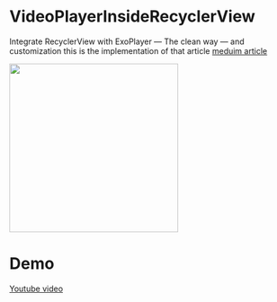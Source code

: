# VideoPlayerInsideRecyclerView
Integrate RecyclerView with ExoPlayer — The clean way — and customization
this is the implementation of that article [meduim article](https://medium.com/mindorks/working-with-exoplayer-the-clean-way-and-customization-fac81e5d39ba)

<img src="https://media.giphy.com/media/ibAOpHOHg9w8Wfabuy/giphy.gif" width="300">

# Demo

[Youtube video](https://youtu.be/KynEZzerD8M)


